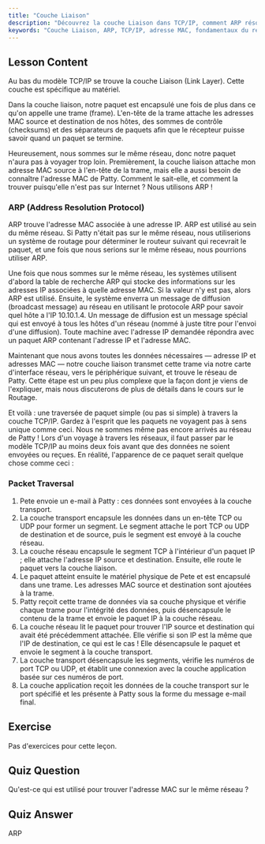 ```yaml
---
title: "Couche Liaison"
description: "Découvrez la couche Liaison dans TCP/IP, comment ARP résout les adresses MAC et la traversée des paquets. Comprenez les fondamentaux du réseau avec ce tutoriel de mise en réseau Linux."
keywords: "Couche Liaison, ARP, TCP/IP, adresse MAC, fondamentaux du réseau, mise en réseau Linux, débutant, tutoriel"
---
```


## Lesson Content

Au bas du modèle TCP/IP se trouve la couche Liaison (Link Layer). Cette couche est spécifique au matériel.

Dans la couche liaison, notre paquet est encapsulé une fois de plus dans ce qu'on appelle une trame (frame). L'en-tête de la trame attache les adresses MAC source et destination de nos hôtes, des sommes de contrôle (checksums) et des séparateurs de paquets afin que le récepteur puisse savoir quand un paquet se termine.

Heureusement, nous sommes sur le même réseau, donc notre paquet n'aura pas à voyager trop loin. Premièrement, la couche liaison attache mon adresse MAC source à l'en-tête de la trame, mais elle a aussi besoin de connaître l'adresse MAC de Patty. Comment le sait-elle, et comment la trouver puisqu'elle n'est pas sur Internet ? Nous utilisons ARP !

### ARP (Address Resolution Protocol)

ARP trouve l'adresse MAC associée à une adresse IP. ARP est utilisé au sein du même réseau. Si Patty n'était pas sur le même réseau, nous utiliserions un système de routage pour déterminer le routeur suivant qui recevrait le paquet, et une fois que nous serions sur le même réseau, nous pourrions utiliser ARP.

Une fois que nous sommes sur le même réseau, les systèmes utilisent d'abord la table de recherche ARP qui stocke des informations sur les adresses IP associées à quelle adresse MAC. Si la valeur n'y est pas, alors ARP est utilisé. Ensuite, le système enverra un message de diffusion (broadcast message) au réseau en utilisant le protocole ARP pour savoir quel hôte a l'IP 10.10.1.4. Un message de diffusion est un message spécial qui est envoyé à tous les hôtes d'un réseau (nommé à juste titre pour l'envoi d'une diffusion). Toute machine avec l'adresse IP demandée répondra avec un paquet ARP contenant l'adresse IP et l'adresse MAC.

Maintenant que nous avons toutes les données nécessaires — adresse IP et adresses MAC — notre couche liaison transmet cette trame via notre carte d'interface réseau, vers le périphérique suivant, et trouve le réseau de Patty. Cette étape est un peu plus complexe que la façon dont je viens de l'expliquer, mais nous discuterons de plus de détails dans le cours sur le Routage.

Et voilà : une traversée de paquet simple (ou pas si simple) à travers la couche TCP/IP. Gardez à l'esprit que les paquets ne voyagent pas à sens unique comme ceci. Nous ne sommes même pas encore arrivés au réseau de Patty ! Lors d'un voyage à travers les réseaux, il faut passer par le modèle TCP/IP au moins deux fois avant que des données ne soient envoyées ou reçues. En réalité, l'apparence de ce paquet serait quelque chose comme ceci :

### Packet Traversal

1. Pete envoie un e-mail à Patty : ces données sont envoyées à la couche transport.
2. La couche transport encapsule les données dans un en-tête TCP ou UDP pour former un segment. Le segment attache le port TCP ou UDP de destination et de source, puis le segment est envoyé à la couche réseau.
3. La couche réseau encapsule le segment TCP à l'intérieur d'un paquet IP ; elle attache l'adresse IP source et destination. Ensuite, elle route le paquet vers la couche liaison.
4. Le paquet atteint ensuite le matériel physique de Pete et est encapsulé dans une trame. Les adresses MAC source et destination sont ajoutées à la trame.
5. Patty reçoit cette trame de données via sa couche physique et vérifie chaque trame pour l'intégrité des données, puis désencapsule le contenu de la trame et envoie le paquet IP à la couche réseau.
6. La couche réseau lit le paquet pour trouver l'IP source et destination qui avait été précédemment attachée. Elle vérifie si son IP est la même que l'IP de destination, ce qui est le cas ! Elle désencapsule le paquet et envoie le segment à la couche transport.
7. La couche transport désencapsule les segments, vérifie les numéros de port TCP ou UDP, et établit une connexion avec la couche application basée sur ces numéros de port.
8. La couche application reçoit les données de la couche transport sur le port spécifié et les présente à Patty sous la forme du message e-mail final.

## Exercise

Pas d'exercices pour cette leçon.

## Quiz Question

Qu'est-ce qui est utilisé pour trouver l'adresse MAC sur le même réseau ?

## Quiz Answer

ARP
